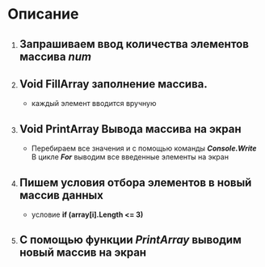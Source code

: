   # Описание
1. ## Запрашиваем ввод количества элементов массива ***num***
2. ## Void FillArray заполнение массива.
    * каждый элемент вводится вручную
3. ## Void PrintArray Вывода массива на экран
    * Перебираем все значения и с помощью команды ***Console.Write*** В цикле ***For*** выводим все введенные элементы на экран
4. ## Пишем условия отбора элементов в новый массив данных
    * условие **if (array[i].Length <= 3)**
5. ## С помощью функции ***PrintArray*** выводим новый массив на экран
